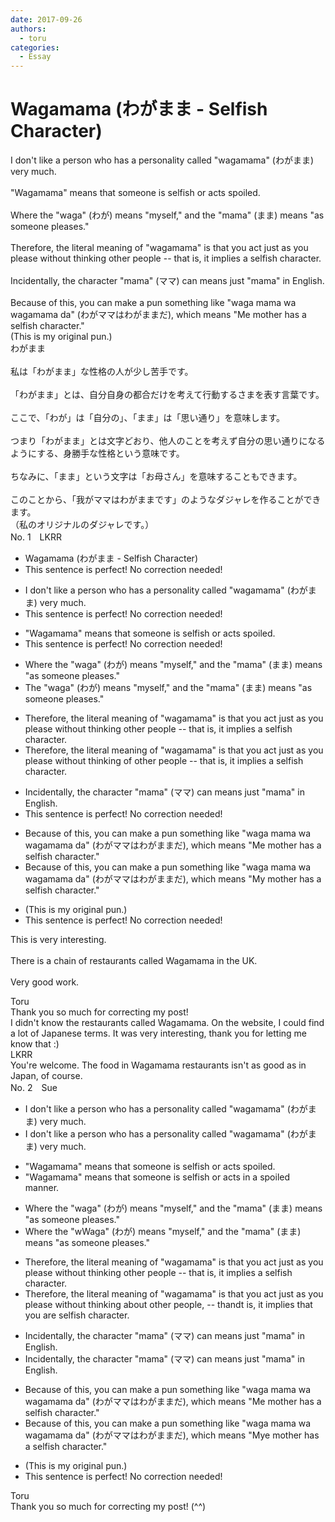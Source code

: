 ```yaml
---
date: 2017-09-26
authors:
  - toru
categories:
  - Essay
---
```


<h1 id="subject_show">Wagamama (わがまま - Selfish Character)</h1>
<div class="date" hidden>Sep 26, 2017 21:14</div>
<div id="post"><div id="body_show_ori">
I don't like a person who has a personality called "wagamama" (わがまま) very much.<br/><br/>"Wagamama" means that someone is selfish or acts spoiled.<br/><br/>Where the "waga" (わが) means "myself," and the "mama" (まま) means "as someone pleases."<br/><br/>Therefore, the literal meaning of "wagamama" is that you act just as you please without thinking other people -- that is, it implies a selfish character.<br/><br/>Incidentally, the character "mama" (ママ) can means just "mama" in English.<br/><br/>Because of this, you can make a pun something like "waga mama wa wagamama da" (わがママはわがままだ), which means "Me mother has a selfish character."<br/>(This is my original pun.)
</div></div>

<!-- more -->

<div id="post_ja"><div id="body_show_mo">
わがまま<br/><br/>私は「わがまま」な性格の人が少し苦手です。<br/><br/>「わがまま」とは、自分自身の都合だけを考えて行動するさまを表す言葉です。<br/><br/>ここで、「わが」は「自分の」、「まま」は「思い通り」を意味します。<br/><br/>つまり「わがまま」とは文字どおり、他人のことを考えず自分の思い通りになるようにする、身勝手な性格という意味です。<br/><br/>ちなみに、「まま」という文字は「お母さん」を意味することもできます。<br/><br/>このことから、「我がママはわがままです」のようなダジャレを作ることができます。<br/>（私のオリジナルのダジャレです。）
</div></div>
<div id="block"><div class="first_name"> No. 1　<span class="just_name">LKRR</span></div><div id="block2">
<ul class="correction_field">
<li class="incorrect">Wagamama (わがまま - Selfish Character)</li>
<li class="corrected perfect">This sentence is perfect! No correction needed!</li>
</ul>
<ul class="correction_field">
<li class="incorrect">I don't like a person who has a personality called "wagamama" (わがまま) very much.</li>
<li class="corrected perfect">This sentence is perfect! No correction needed!</li>
</ul>
<ul class="correction_field">
<li class="incorrect">"Wagamama" means that someone is selfish or acts spoiled.</li>
<li class="corrected perfect">This sentence is perfect! No correction needed!</li>
</ul>
<ul class="correction_field">
<li class="incorrect">Where the "waga" (わが) means "myself," and the "mama" (まま) means "as someone pleases."</li>
<li class="corrected correct">
The "waga" (わが) means "myself," and the "mama" (まま) means "as someone pleases."
</li>
</ul>
<ul class="correction_field">
<li class="incorrect">Therefore, the literal meaning of "wagamama" is that you act just as you please without thinking other people -- that is, it implies a selfish character.</li>
<li class="corrected correct">
Therefore, the literal meaning of "wagamama" is that you act just as you please without thinking <span class="f_blue">of </span>other people -- that is, it implies a selfish character.
</li>
</ul>
<ul class="correction_field">
<li class="incorrect">Incidentally, the character "mama" (ママ) can means just "mama" in English.</li>
<li class="corrected perfect">This sentence is perfect! No correction needed!</li>
</ul>
<ul class="correction_field">
<li class="incorrect">Because of this, you can make a pun something like "waga mama wa wagamama da" (わがママはわがままだ), which means "Me mother has a selfish character."</li>
<li class="corrected correct">
Because of this, you can make a pun something like "waga mama wa wagamama da" (わがママはわがままだ), which means "M<span class="f_blue">y</span> mother has a selfish character."
</li>
</ul>
<ul class="correction_field">
<li class="incorrect">(This is my original pun.)</li>
<li class="corrected perfect">This sentence is perfect! No correction needed!</li>
</ul>
<p class="comment_small">
 This is very interesting.
 <br/>
 <br/>
 There is a chain of restaurants called Wagamama in the UK.
 <br/>
 <br/>
 Very good work.
</p>

</div><div class="name"><span class="just_name">Toru</span><br>
Thank you so much for correcting my post!<br/>I didn't know the restaurants called Wagamama. On the website, I could find a lot of Japanese terms. It was very interesting, thank you for letting me know that :)
</div>
<div class="name"><span class="just_name">LKRR</span><br>
You're welcome. The food in Wagamama restaurants isn't as good as in Japan, of course.
</div>
</div>
<div id="block"><div class="first_name"> No. 2　<span class="just_name">Sue</span></div><div id="block2">
<ul class="correction_field">
<li class="incorrect">I don't like a person who has a personality called "wagamama" (わがまま) very much.</li>
<li class="corrected correct">
I don't like a person who has a personality called "wagamama" (わがまま)<span class="f_gray"><span class="sline"> very much</span></span>.
</li>
</ul>
<ul class="correction_field">
<li class="incorrect">"Wagamama" means that someone is selfish or acts spoiled.</li>
<li class="corrected correct">
"Wagamama" means that someone is selfish or acts <span class="f_red">in a </span>spoiled<span class="f_red"> manner</span>.
</li>
</ul>
<ul class="correction_field">
<li class="incorrect">Where the "waga" (わが) means "myself," and the "mama" (まま) means "as someone pleases."</li>
<li class="corrected correct">
<span class="f_gray"><span class="sline">Where the </span></span>"<span class="f_gray"><span class="sline">w</span></span><span class="f_red">W</span>aga" (わが) means "myself," and <span class="f_gray"><span class="sline">the </span></span>"mama" (まま) means "as someone pleases."
</li>
</ul>
<ul class="correction_field">
<li class="incorrect">Therefore, the literal meaning of "wagamama" is that you act just as you please without thinking other people -- that is, it implies a selfish character.</li>
<li class="corrected correct">
Therefore, the literal meaning of "wagamama" is that you act just as you please without thinking <span class="f_red">ab</span>o<span class="f_red">u</span>t<span class="f_red"> ot</span>her people<span class="f_red">,</span> <span class="f_gray"><span class="sline">-- th</span></span>a<span class="f_red">nd</span><span class="f_gray"><span class="sline">t</span></span> i<span class="f_gray"><span class="sline">s, i</span></span>t implies <span class="f_red">th</span>a<span class="f_red">t</span> <span class="f_red">you are </span>selfish<span class="f_gray"><span class="sline"> character</span></span>.
</li>
</ul>
<ul class="correction_field">
<li class="incorrect">Incidentally, the character "mama" (ママ) can means just "mama" in English.</li>
<li class="corrected correct">
Incidentally, the character "mama" (ママ) can mean<span class="f_gray"><span class="sline">s</span></span> just "mama" in English.
</li>
</ul>
<ul class="correction_field">
<li class="incorrect">Because of this, you can make a pun something like "waga mama wa wagamama da" (わがママはわがままだ), which means "Me mother has a selfish character."</li>
<li class="corrected correct">
Because of this, you can make a pun something like "waga mama wa wagamama da" (わがママはわがままだ), which means "M<span class="f_red">y</span><span class="f_gray"><span class="sline">e</span></span> mother has a selfish character."
</li>
</ul>
<ul class="correction_field">
<li class="incorrect">(This is my original pun.)</li>
<li class="corrected perfect">This sentence is perfect! No correction needed!</li>
</ul>
</div><div class="name"><span class="just_name">Toru</span><br>
Thank you so much for correcting my post! (^^)
</div>
</div>
